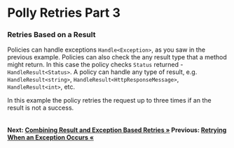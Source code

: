 # Polly Retries Part 3

### Retries Based on a Result
Policies can handle exceptions `Handle<Exception>`, as you saw in the previous example. Policies can also check the any result type that a method might return. In this case the policy checks `Status` returned - `HandleResult<Status>`. A policy can handle any type of result, e.g. `HandleResult<string>`, `HandleResult<HttpResponseMessage>`, `HandleResult<int>`, etc. 

In this example the policy retries the request up to three times if an the result is not a success.

``` cs --region retryIfIncorrectStatus --source-file .\src\Program.cs --project .\src\PollyDemo.csproj 
```

#### Next: [Combining Result and Exception Based Retries  &raquo;](./retryIfIncorrectStatusOrException.md) Previous: [Retrying When an Exception Occurs &laquo;](../retryIfException.md)